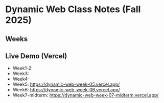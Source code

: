 # Dynamic Web Class Notes (Fall 2025)

## Weeks

## Live Demo (Vercel)
- Week1-2: 
- Week3: 
- Week4: 
- Week5: https://dynamic-web-week-05.vercel.app/
- Week6: https://dynamic-web-week-06.vercel.app/
- Week7-midterm: https://dynamic-web-week-07-midterm.vercel.app/